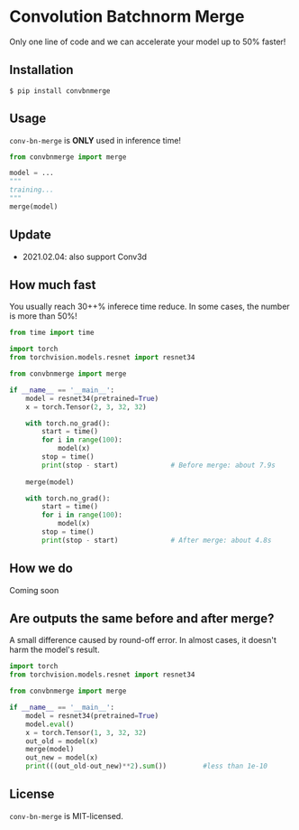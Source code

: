 # Convolution Batchnorm Merge

Only one line of code and we can accelerate your model up to 50% faster! 

## Installation
```
$ pip install convbnmerge
```

## Usage
`conv-bn-merge` is <b>ONLY</b> used in inference time!
```python
from convbnmerge import merge

model = ...
"""
training...
"""
merge(model)
```

## Update
* 2021.02.04: also support Conv3d


## How much fast
You usually reach 30++% inferece time reduce. In some cases, the number is more than 50%! 
```python
from time import time

import torch
from torchvision.models.resnet import resnet34

from convbnmerge import merge

if __name__ == '__main__':
    model = resnet34(pretrained=True)
    x = torch.Tensor(2, 3, 32, 32)

    with torch.no_grad():
        start = time()
        for i in range(100):
            model(x)
        stop = time()
        print(stop - start)             # Before merge: about 7.9s
    
    merge(model)

    with torch.no_grad():
        start = time()
        for i in range(100):
            model(x)
        stop = time()
        print(stop - start)             # After merge: about 4.8s
```

## How we do
Coming soon

## Are outputs the same before and after merge?
A small difference caused by round-off error. In almost cases, it doesn't harm the model's result.
```python
import torch
from torchvision.models.resnet import resnet34

from convbnmerge import merge

if __name__ == '__main__':
    model = resnet34(pretrained=True)
    model.eval()
    x = torch.Tensor(1, 3, 32, 32)
    out_old = model(x)
    merge(model)
    out_new = model(x)
    print(((out_old-out_new)**2).sum())         #less than 1e-10 
```

## License
`conv-bn-merge` is MIT-licensed.